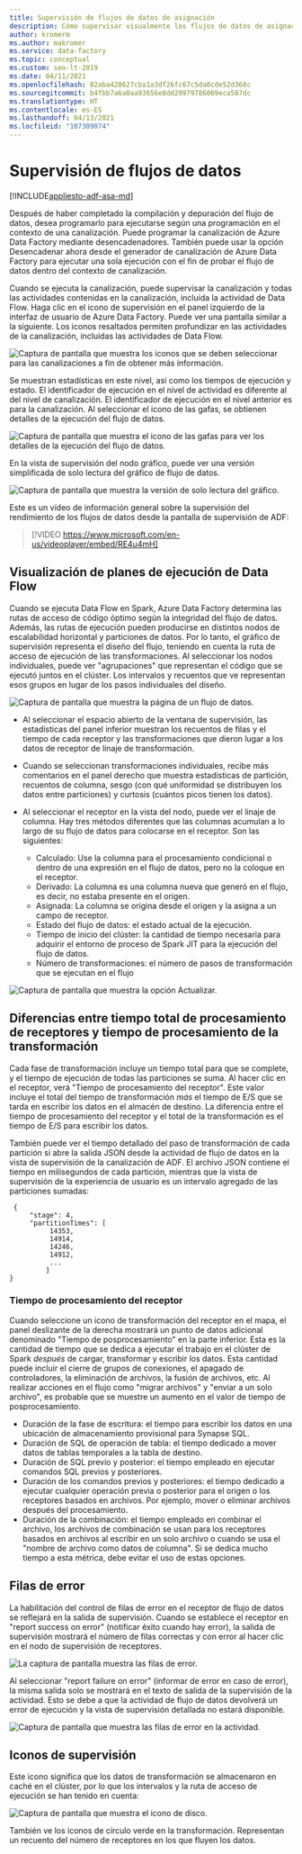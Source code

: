 ```yaml
---
title: Supervisión de flujos de datos de asignación
description: Cómo supervisar visualmente los flujos de datos de asignación en Azure Data Factory
author: kromerm
ms.author: makromer
ms.service: data-factory
ms.topic: conceptual
ms.custom: seo-lt-2019
ms.date: 04/11/2021
ms.openlocfilehash: 82aba428627cba1a3df26fc67c5da0cde52d368c
ms.sourcegitcommit: b4fbb7a6a0aa93656e8dd29979786069eca567dc
ms.translationtype: HT
ms.contentlocale: es-ES
ms.lasthandoff: 04/13/2021
ms.locfileid: "107309074"
---
```

# <a name="monitor-data-flows"></a>Supervisión de flujos de datos

[!INCLUDE[appliesto-adf-asa-md](includes/appliesto-adf-asa-md.md)]

Después de haber completado la compilación y depuración del flujo de datos, desea programarlo para ejecutarse según una programación en el contexto de una canalización. Puede programar la canalización de Azure Data Factory mediante desencadenadores. También puede usar la opción Desencadenar ahora desde el generador de canalización de Azure Data Factory para ejecutar una sola ejecución con el fin de probar el flujo de datos dentro del contexto de canalización.

Cuando se ejecuta la canalización, puede supervisar la canalización y todas las actividades contenidas en la canalización, incluida la actividad de Data Flow. Haga clic en el icono de supervisión en el panel izquierdo de la interfaz de usuario de Azure Data Factory. Puede ver una pantalla similar a la siguiente. Los iconos resaltados permiten profundizar en las actividades de la canalización, incluidas las actividades de Data Flow.

![Captura de pantalla que muestra los iconos que se deben seleccionar para las canalizaciones a fin de obtener más información.](media/data-flow/mon001.png "Supervisión de Data Flow")

Se muestran estadísticas en este nivel, así como los tiempos de ejecución y estado. El identificador de ejecución en el nivel de actividad es diferente al del nivel de canalización. El identificador de ejecución en el nivel anterior es para la canalización. Al seleccionar el icono de las gafas, se obtienen detalles de la ejecución del flujo de datos.

![Captura de pantalla que muestra el icono de las gafas para ver los detalles de la ejecución del flujo de datos.](media/data-flow/monitoring-details.png "Supervisión de Data Flow")

En la vista de supervisión del nodo gráfico, puede ver una versión simplificada de solo lectura del gráfico de flujo de datos.

![Captura de pantalla que muestra la versión de solo lectura del gráfico.](media/data-flow/mon003.png "Supervisión de Data Flow")

Este es un vídeo de información general sobre la supervisión del rendimiento de los flujos de datos desde la pantalla de supervisión de ADF:

> [!VIDEO https://www.microsoft.com/en-us/videoplayer/embed/RE4u4mH]

## <a name="view-data-flow-execution-plans"></a>Visualización de planes de ejecución de Data Flow

Cuando se ejecuta Data Flow en Spark, Azure Data Factory determina las rutas de acceso de código óptimo según la integridad del flujo de datos. Además, las rutas de ejecución pueden producirse en distintos nodos de escalabilidad horizontal y particiones de datos. Por lo tanto, el gráfico de supervisión representa el diseño del flujo, teniendo en cuenta la ruta de acceso de ejecución de las transformaciones. Al seleccionar los nodos individuales, puede ver "agrupaciones" que representan el código que se ejecutó juntos en el clúster. Los intervalos y recuentos que ve representan esos grupos en lugar de los pasos individuales del diseño.

![Captura de pantalla que muestra la página de un flujo de datos.](media/data-flow/mon004.png "Supervisión de Data Flow")

* Al seleccionar el espacio abierto de la ventana de supervisión, las estadísticas del panel inferior muestran los recuentos de filas y el tiempo de cada receptor y las transformaciones que dieron lugar a los datos de receptor de linaje de transformación.

* Cuando se seleccionan transformaciones individuales, recibe más comentarios en el panel derecho que muestra estadísticas de partición, recuentos de columna, sesgo (con qué uniformidad se distribuyen los datos entre particiones) y curtosis (cuántos picos tienen los datos).

* Al seleccionar el receptor en la vista del nodo, puede ver el linaje de columna. Hay tres métodos diferentes que las columnas acumulan a lo largo de su flujo de datos para colocarse en el receptor. Son las siguientes:

  * Calculado: Use la columna para el procesamiento condicional o dentro de una expresión en el flujo de datos, pero no la coloque en el receptor.
  * Derivado: La columna es una columna nueva que generó en el flujo, es decir, no estaba presente en el origen.
  * Asignada: La columna se origina desde el origen y la asigna a un campo de receptor.
  * Estado del flujo de datos: el estado actual de la ejecución.
  * Tiempo de inicio del clúster: la cantidad de tiempo necesaria para adquirir el entorno de proceso de Spark JIT para la ejecución del flujo de datos.
  * Número de transformaciones: el número de pasos de transformación que se ejecutan en el flujo
  
![Captura de pantalla que muestra la opción Actualizar.](media/data-flow/monitornew.png "Nueva supervisión de Data Flow")

## <a name="total-sink-processing-time-vs-transformation-processing-time"></a>Diferencias entre tiempo total de procesamiento de receptores y tiempo de procesamiento de la transformación

Cada fase de transformación incluye un tiempo total para que se complete, y el tiempo de ejecución de todas las particiones se suma. Al hacer clic en el receptor, verá "Tiempo de procesamiento del receptor". Este valor incluye el total del tiempo de transformación *más* el tiempo de E/S que se tarda en escribir los datos en el almacén de destino. La diferencia entre el tiempo de procesamiento del receptor y el total de la transformación es el tiempo de E/S para escribir los datos.

También puede ver el tiempo detallado del paso de transformación de cada partición si abre la salida JSON desde la actividad de flujo de datos en la vista de supervisión de la canalización de ADF. El archivo JSON contiene el tiempo en milisegundos de cada partición, mientras que la vista de supervisión de la experiencia de usuario es un intervalo agregado de las particiones sumadas:

```
 {
     "stage": 4,
     "partitionTimes": [
          14353,
          14914,
          14246,
          14912,
          ...
         ]
}
```

### <a name="sink-processing-time"></a>Tiempo de procesamiento del receptor

Cuando seleccione un icono de transformación del receptor en el mapa, el panel deslizante de la derecha mostrará un punto de datos adicional denominado "Tiempo de posprocesamiento" en la parte inferior. Esta es la cantidad de tiempo que se dedica a ejecutar el trabajo en el clúster de Spark *después* de cargar, transformar y escribir los datos. Esta cantidad puede incluir el cierre de grupos de conexiones, el apagado de controladores, la eliminación de archivos, la fusión de archivos, etc. Al realizar acciones en el flujo como "migrar archivos" y "enviar a un solo archivo", es probable que se muestre un aumento en el valor de tiempo de posprocesamiento.

* Duración de la fase de escritura: el tiempo para escribir los datos en una ubicación de almacenamiento provisional para Synapse SQL.
* Duración de SQL de operación de tabla: el tiempo dedicado a mover datos de tablas temporales a la tabla de destino.
* Duración de SQL previo y posterior: el tiempo empleado en ejecutar comandos SQL previos y posteriores.
* Duración de los comandos previos y posteriores: el tiempo dedicado a ejecutar cualquier operación previa o posterior para el origen o los receptores basados en archivos. Por ejemplo, mover o eliminar archivos después del procesamiento.
* Duración de la combinación: el tiempo empleado en combinar el archivo, los archivos de combinación se usan para los receptores basados en archivos al escribir en un solo archivo o cuando se usa el "nombre de archivo como datos de columna". Si se dedica mucho tiempo a esta métrica, debe evitar el uso de estas opciones.
  
## <a name="error-rows"></a>Filas de error

La habilitación del control de filas de error en el receptor de flujo de datos se reflejará en la salida de supervisión. Cuando se establece el receptor en "report success on error" (notificar éxito cuando hay error), la salida de supervisión mostrará el número de filas correctas y con error al hacer clic en el nodo de supervisión de receptores.

![La captura de pantalla muestra las filas de error.](media/data-flow/error-row-2.png "Error Row Monitoring Success (Éxito de supervisión de filas)")

Al seleccionar "report failure on error" (informar de error en caso de error), la misma salida solo se mostrará en el texto de salida de la supervisión de la actividad. Esto se debe a que la actividad de flujo de datos devolverá un error de ejecución y la vista de supervisión detallada no estará disponible.

![Captura de pantalla que muestra las filas de error en la actividad.](media/data-flow/error-rows-4.png "Error Row Monitoring Failure (Error de supervisión de filas)")

## <a name="monitor-icons"></a>Iconos de supervisión

Este icono significa que los datos de transformación se almacenaron en caché en el clúster, por lo que los intervalos y la ruta de acceso de ejecución se han tenido en cuenta:

![Captura de pantalla que muestra el icono de disco.](media/data-flow/mon005.png "Supervisión de Data Flow")

También ve los iconos de círculo verde en la transformación. Representan un recuento del número de receptores en los que fluyen los datos.
